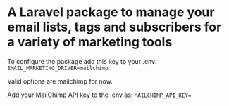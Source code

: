 # A Laravel package to manage your email lists, tags and subscribers for a variety of marketing tools

To configure the package add this key to your .env:
`EMAIL_MARKETING_DRIVER=mailchimp`

Valid options are mailchimp for now.

Add your MailChimp API key to the .env as:
`MAILCHIMP_API_KEY=`
